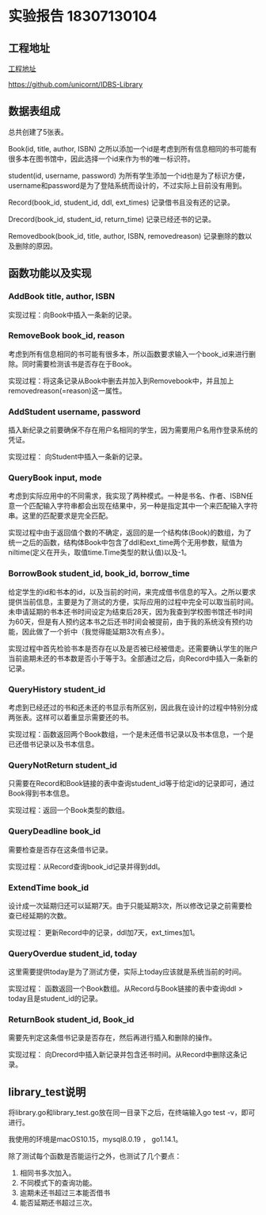 # 实验报告 18307130104

## 工程地址

[工程地址](https://github.com/unicornt/IDBS-Library)

https://github.com/unicornt/IDBS-Library

## 数据表组成

总共创建了5张表。

Book(id, title, author, ISBN)  之所以添加一个id是考虑到所有信息相同的书可能有很多本在图书馆中，因此选择一个id来作为书的唯一标识符。

student(id, username, password)  为所有学生添加一个id也是为了标识方便，username和password是为了登陆系统而设计的，不过实际上目前没有用到。

Record(book_id, student_id, ddl, ext_times)  记录借书且没有还的记录。

Drecord(book_id, student_id, return_time)    记录已经还书的记录。

Removedbook(book_id, title, author, ISBN, removedreason)  记录删除的数以及删除的原因。

## 函数功能以及实现

### AddBook title, author, ISBN

实现过程：向Book中插入一条新的记录。

### RemoveBook book_id, reason

考虑到所有信息相同的书可能有很多本，所以函数要求输入一个book_id来进行删除。同时需要检测该书是否存在于Book。

实现过程：将这条记录从Book中删去并加入到Removebook中，并且加上removedreason(=reason)这一属性。

### AddStudent username, password

插入新纪录之前要确保不存在用户名相同的学生，因为需要用户名用作登录系统的凭证。

实现过程： 向Student中插入一条新的记录。

### QueryBook input, mode

考虑到实际应用中的不同需求，我实现了两种模式。一种是书名、作者、ISBN任意一个匹配输入字符串都会出现在结果中，另一种是指定其中一个来匹配输入字符串。这里的匹配要求是完全匹配。

实现过程中由于返回值个数的不确定，返回的是一个结构体(Book)的数组，为了统一之后的函数，结构体Book中包含了ddl和ext_time两个无用参数，赋值为niltime(定义在开头，取值time.Time类型的默认值)以及-1。

### BorrowBook student_id, book_id, borrow_time

给定学生的id和书本的id，以及当前的时间，来完成借书信息的写入。之所以要求提供当前信息，主要是为了测试的方便，实际应用的过程中完全可以取当前时间。未申请延期的书本还书时间设定为结束后28天，因为我查到学校图书馆还书时间为60天，但是有人预约这本书之后还书时间会被提前，由于我的系统没有预约功能，因此做了一个折中（我觉得能延期3次有点多）。

实现过程中首先检验书本是否存在以及是否被已经被借走。还需要确认学生的账户当前逾期未还的书本数是否小于等于3。全部通过之后，向Record中插入一条新的记录。

### QueryHistory student_id

考虑到已经还过的书和还未还的书显示有所区别，因此我在设计的过程中特别分成两张表。这样可以着重显示需要还的书。

实现过程：函数返回两个Book数组，一个是未还借书记录以及书本信息，一个是已还借书记录以及书本信息。

### QueryNotReturn student_id

只需要在Record和Book链接的表中查询student_id等于给定id的记录即可，通过Book得到书本信息。

实现过程：返回一个Book类型的数组。

### QueryDeadline book_id

需要检查是否存在这条借书记录。

实现过程：从Record查询book_id记录并得到ddl。

### ExtendTime book_id

设计成一次延期归还可以延期7天。由于只能延期3次，所以修改记录之前需要检查已经延期的次数。

实现过程： 更新Record中的记录，ddl加7天，ext_times加1。

### QueryOverdue student_id, today

这里需要提供today是为了测试方便，实际上today应该就是系统当前的时间。

实现过程： 函数返回一个Book数组。从Record与Book链接的表中查询ddl > today且是student_id的记录。

### ReturnBook student_id, Book_id

需要先判定这条借书记录是否存在，然后再进行插入和删除的操作。

实现过程： 向Drecord中插入新记录并包含还书时间。从Record中删除这条记录。

## library_test说明

将library.go和library_test.go放在同一目录下之后，在终端输入go test -v，即可进行。

我使用的环境是macOS10.15，mysql8.0.19 ， go1.14.1。

除了测试每个函数是否能运行之外，也测试了几个要点：

1. 相同书多次加入。
2. 不同模式下的查询功能。
3. 逾期未还书超过三本能否借书
4. 能否延期还书超过三次。